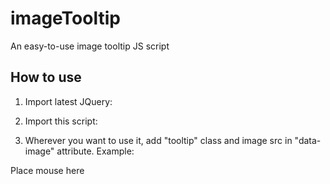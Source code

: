 imageTooltip
============

An easy-to-use image tooltip JS script


How to use
----------

1) Import latest JQuery:

<script src="http://code.jquery.com/jquery-latest.min.js" type="text/javascript"></script>

2) Import this script:

<script src="http://raw.github.com/pepellou/imageTooltip/master/tooltip.js" type="text/javascript"></script>

3) Wherever you want to use it, add "tooltip" class and image src in "data-image" attribute. Example:

<span class="tooltip" data-image="images/some-image.jpg">Place mouse here</span>
